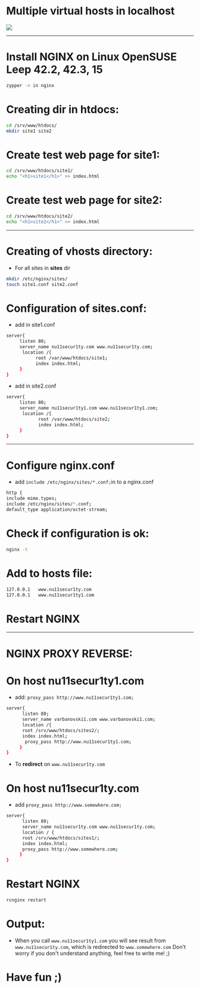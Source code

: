 # Multiple virtual hosts in localhost
![](https://github.com/nu11secur1ty/Linux_Deployment_Administration_Hacks/blob/master/NGINX-Multiple-virtual-hosts/Nginx_logo.svg.png)

--------------------------------------------------------------------------------------------------------

# Install NGINX on Linux OpenSUSE Leep 42.2, 42.3, 15

```bash
zypper -n in nginx
```
# Creating dir in htdocs:
```bash
cd /srv/www/htdocs/
mkdir site1 site2
```

# Create test web page for site1:
```bash
cd /srv/www/htdocs/site1/
echo "<h1>site1</h1>" >> index.html
```
# Create test web page for site2:
```bash
cd /srv/www/htdocs/site2/
echo "<h1>site2</h1>" >> index.html
```
------------------------------------------------------------------------------------------------------

# Creating of vhosts directory:
- For all sites in **sites** dir

```bash 
mkdir /etc/nginx/sites/
touch site1.conf site2.conf
```

# Configuration of sites.conf:
- add in site1.conf
```bash
server{
     listen 80;
     server_name nu11secur1ty.com www.nu11secur1ty.com;
      location /{
           root /var/www/htdocs/site1;
           index index.html;
     }
}
```
- add in site2.conf
```bash
server{
     listen 80;
     server_name nu11secur1ty1.com www.nu11secur1ty1.com;
      location /{ 
            root /var/www/htdocs/site2;
            index index.html;
     }
}
```
------------------------------------------------------------------------------------------------------

# Configure nginx.conf
- add ```include /etc/nginx/sites/*.conf;```in to a nginx.conf
```bash
http {
include mime.types;
include /etc/nginx/sites/*.conf;
default_type application/octet-stream;
```
# Check if configuration is ok:
```bash 
nginx -t
```
# Add to hosts file:
```bash 
127.0.0.1   www.nu11secur1ty.com
127.0.0.1   www.nu11secur1ty1.com
```
# Restart NGINX

------------------------------------------------------------------------------------------------------------

# NGINX PROXY REVERSE:


# On host nu11secur1ty1.com
- add: ```proxy_pass http://www.nu11secur1ty1.com;```
```bash
server{
      listen 80;
      server_name varbanovski1.com www.varbanovski1.com;
      location /{
      root /srv/www/htdocs/sites2/;
      index index.html;
       proxy_pass http://www.nu11secur1ty1.com;
     }
}
```
- To **redirect** on ```www.nu11secur1ty.com```

# On host nu11secur1ty.com
- add ```proxy_pass http://www.somewhere.com;```
```bash
server{
      listen 80;
      server_name nu11secur1ty.com www.nu11secur1ty.com;
      location / {
      root /srv/www/htdocs/sites1/;
      index index.html;
      proxy_pass http://www.somewhere.com;
     }
}
```
# Restart NGINX

```bash 
rcnginx restart
```

# Output:

- When you call ```www.nu11secur1ty1.com``` you will see result from ```www.nu11secur1ty.com```, which is redirected to  ```www.somewhere.com``` 
Don't worry if you don't understand anything, feel free to write me! ;)



# Have fun ;)

